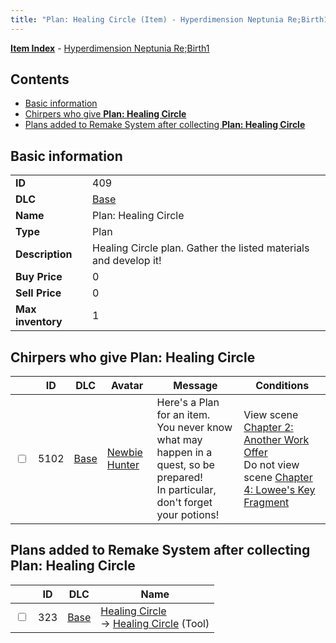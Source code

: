 ```yaml
---
title: "Plan: Healing Circle (Item) - Hyperdimension Neptunia Re;Birth1"
---
```


[**Item Index**](/neptunia/rb1/item/index.html) - [Hyperdimension Neptunia Re;Birth1](/neptunia/rb1)

## Contents

- [Basic information](#basic-information)
- [Chirpers who give **Plan: Healing Circle**](#chirpers-who-give-plan-healing-circle)
- [Plans added to Remake System after collecting **Plan: Healing Circle**](#plans-added-to-remake-system-after-collecting-plan-healing-circle)

## Basic information

|   |   |
| -- | -- |
| **ID** | 409 |
| **DLC** | [Base](/neptunia/rb1/dlc/1-base.html) |
| **Name** | Plan: Healing Circle |
| **Type** | Plan |
| **Description** | Healing Circle plan. Gather the listed materials and develop it! |
| **Buy Price** | 0 |
| **Sell Price** | 0 |
| **Max inventory** | 1 |


## Chirpers who give **Plan: Healing Circle**

|    | ID | DLC | Avatar | Message | Conditions |
| -- | -- | --- | ------ | ------- | ---------- |
| <input type="checkbox" id="rb1-chirper-event-1-5102" class="trackbox" /> | 5102 | [Base](/neptunia/rb1/dlc/1-base.html) | [Newbie Hunter](/neptunia/rb1/undefined/1-228-newbie-hunter.html) | Here's a Plan for an item.<br />You never know what may happen in a quest, so be prepared!<br />In particular, don't forget your potions! | View scene [Chapter 2: Another Work Offer](/neptunia/rb1/scene/1-221-chapter-2-another-work-offer.html)<br />Do not view scene [Chapter 4: Lowee's Key Fragment](/neptunia/rb1/scene/1-424-chapter-4-lowees-key-fragment.html) |


## Plans added to Remake System after collecting **Plan: Healing Circle**

|    | ID | DLC | Name |
| -- | -- | --- | ---- |
| <input type="checkbox" id="rb1-remake-1-323" class="trackbox" /> | 323 | [Base](/neptunia/rb1/dlc/1-base.html) | [Healing Circle](/neptunia/rb1/remake/1-323-healing-circle.html)<br /> → [Healing Circle](/neptunia/rb1/item/1-10-healing-circle.html) (Tool) |
